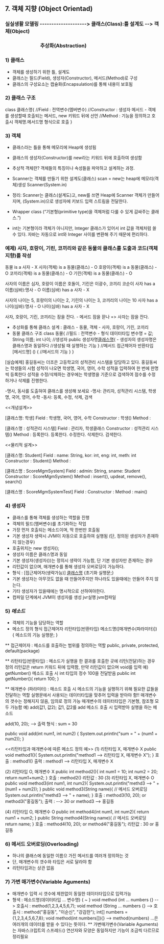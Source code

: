 ## 7. 객체 지향 (Object Orientad)

### 실실생활 모델링 --------------------> 클래스(Class):틀 설계도 --> 객체(Object)<br>
### &emsp;&emsp;&emsp;&emsp;&emsp;&emsp;&emsp;추상화(Abstraction)
			  
### 1) 클래스
- 객체를 생성하기 위한 틀, 설계도
- 클래스는 필드(Field), 생성자(Constructor), 메서드(Method)로 구성
- 클래스의 구성요소는 캡슐화(Encapsulation)를 통해 내용이 보호됨

### 2) 클래스 구조
class 클래스명{
	//Field : 전역변수(멤버변수)
	//Constructor : 생성자 메서드 - 객체를 생성할때 호출되는 메서드, new 키워드 뒤에 선언 
	//Method : 기능을 정의하고 호출시 객체명.메서드명 형식으로 호출
}

### 3) 객체
- 클래스라는 틀을 통해 메모리에 Heap에 생성됨
- 클래스의 생성자(Constructor)를 new라는 키워드 뒤에 호출하여 생성함
- 추상적 객체란? 객체들의 특징이나 속성들을 파악하고 설계하는 과정.

- Scanner는 객체를 만들기 위한 설계도(클래스) scan = new는 heap에 메모리(객체)생성 Scanner(System.in)
- 정리: Scanner는 클래스(설계도)고, new를 쓰면 Heap에 Scanner 객체가 만들어지며, (System.in)으로 생성자에 키보드 입력 스트림을 전달한다.

- Wrapper class (“기본형(primitive type)을 객체처럼 다룰 수 있게 감싸주는 클래스.”)
- int는 기본형이라 객체가 아니지만, Integer 클래스가 있어서 int 값을 객체처럼 쓸 수 있다. 자바는 자동으로 int와 Integer 사이를 변환해 주기 때문에 편리하다.

### 예제) 사자, 호랑이, 기린, 코끼리와 같은 동물의 클래스를 도출과 코드(객체지향)를 작성
동물 is a 사자 - X
사자(객체) is a 동물(클래스) - O
호랑이(객체) is a 동물(클래스) - O
코끼리(객체) is a 동물(클래스) - O
기린(객체) is a 동물(클래스) - O

사자의 이름은 심자, 호랑이 이름은 호돌이, 기린은 이광수, 코끼리 코순이
사자 has a 이름(심바):명사 - O
이름(심바) has a 사자 - X

사자의 나이는 5, 호랑이의 나이는 2, 기린의 나이는 3, 코끼리의 나이는 10
사자 has a 나이(심바):명사 - O
나이(심바) has a 사자 - X

사자, 호랑이, 기린, 코끼리는 잠을 잔다. - 메서드
잠을 잗나 => 사자는 잠을 잔다.

- 추상화를 통해 클래스 설계 : 클래스 - 동물, 객체 - 사자, 호랑이, 기린, 코끼리
- 동물 클래스 구조
class 동물{
	//필드 : 전역변수 - 형식 데이터타입 변수명 = 값;
	String 이름;
	int 나이;
	//생성자
	public 생성자명[클래스명](){ - 생성자의 생성자명은 클래스명과 동일하다
		//생성될 때 실행하는 기능
	}
	//메서드
	접근제어자 반환타입 [메서드명] () {
		//메서드의 기능
	}
}

[실습예제]
홍길동씨는 더조은 고등학교의 성적관리 시스템을 담당하고 있다. 홍길동씨는 학생들의
시험 성적이 나오면 학생명, 국어, 영어, 수학 성적을 입력하여 한 번에 한명씩 등록한다
성적을 수정/삭제하는 경우에는 학생명을 기준으로 검색하여 점수를 수정하거나 삭제를 진행한다.

-명사, 동사를 도출혀여 클래스를 생성해 보세요
-명사: 관리자, 성적관리 시스템, 학생명, 국어, 영어, 수학
-동사: 등록, 수정, 삭제, 검색

<<개념설계>>

[클래스명: 학생]
Field : 학생명, 국어, 영어, 수학
Constructor : 학생()
Method : 

[클래스명 : 성적관리 시스템]
Field : 관리자, 학생클래스
Constructor : 성적관리 시스템()
Method : 등록한다. 등록한다. 수정한다. 삭제한다. 검색한다.
 
<<물리적 설계>>

[클래스명: Student]
Field : name: String, kor: int, eng: int, meth: int
Constructor : Student()
Method : 

[클래스명 : ScoreMgmSystem]
Field : admin: String, sname: Student
Constructor : ScoreMgmSystem()
Method : insert(), updeat, remove(), search()

[클래스명 : ScoreMgmSystemTest]
Field :
Constructor :
Method : main()


### 4) 생성자
- 클래스를 통해 객체를 생성하는 역할을 진행
- 객체의 필드(멤버변수)를 초기화하는 작업
- 가장 먼저 호출되는 메소드이며, 딱 한번만 호출됨
- 기본 생성자 생략시 JVM이 자동으로 호출하여 실행됨 (단, 정의된 생성자가 존재하지 않는경우)
- 호출위치는 new 생성자();
- 생성자 이름은 클래스명과 동일
- 기본 생성자(생성자())는 정의시 생략이 가능함, 단 기본 생성자만 존재하는 경우
- 리턴값이 없으며, 매개변수를 통해 생성자 오버로딩이 가능하다.
- 형식 : [접근제어자(생략가능)] [클래스명](매개변수...) {초기화 실행문;}
- 기본 생성자는 아무것도 없을 때 만들어주지만 하나라도 있을때에는 만들어 주지 않는다.
- 기타 생성자가 있을때에는 명시적으로 선하여야한다.
- 컴파일 단계에서 JVM이 생성자를 생성 jvr실행 jvm컴파일



### 5) *메소드*
- 객체의 기능을 담당하는 역할
- 메소드 정의 형식
접근제어자 리턴타입(반환타입) 메소드명([매개변수(파라미터)]) {
	메소드의 기능 실행문;
}

** 접근제어자 : 메소드를 호출하는 범위를 정의하는 역할
   public, private, protected, default(package)
   
** 리턴타입(반환타입) : 메소드가 실행을 한 결과를 호출한 곳에 리턴(전달)하는 경우 정의
   리턴값은 return 키워드 뒤에 입력함, 만약 리턴값이 없으며 void를 입력
   예) getNumber() 메소드 호출 시 int 타입의 정수 100을 전달받음
   public int getNumber(){
	return 100;
   }

** 매개변수 (파라미터) : 매소드 호출 시 메소드의 기능을 실행하기 위해 필요한 값들을 전달하는 역할
   실행문에서 사용되는 데이터타입을 맞추어 입력을 받아야 함!!
   매개변수의 갯수는 정해지지 않음, 임의로 정의 가능 
   매개변수의 데이터타입은 기본형, 참조형 모두 가능함
   예) add(값1, 값2); 값1, 값2를 add 메소드 호출 시 입력받아 실행을 하는 메소드
   
   add(10, 20); --> 출력 형식 : sum = 30
   
   public void add(int num1, int num2) {
    System.out.println("sum = " + (num1 + num2));
   }
   
<<리턴타입과 매개변수에 따른 메소드 정의 예>>
(1) 리턴타입 X, 매개변수 X
	public void method1(){
		System.out.println("method1 --> 리턴타입 X, 매개변수 X");
	}
	호출 : method1()
	출력 : method1 --> 리턴타입 X, 매개변수 X
	
(2) 리턴타입 O, 매개변수 X
	public int method2(){
		int num1 = 10;
		int num2 = 20;
		return num1+num2;
	}
	호출 : method2()
	리턴값 : 30
(3) 리턴타입 X, 매개변수 O
	public void method3(int num1, int num2){
		System.out.println("methd3 --> " + (num1 + num2));
	}
	public void method3(String name){ // 메서드 오버로딩
		System.out.println("methd3 --> " + name);
	}
	호출 : method3(10, 20); or method3("홍길동");
	출력 : --> 30 or method3 --> 홍길동

(4) 리턴타입 O, 매개변수 O
	public int method4(int num1, int num2){
		return num1 + num2;
	}
	public String method4(String name){ // 메서드 오버로딩
		return name;
	}
	호출 : method4(10, 20); or method4("홍길동");
	리턴값 : 30 or 홍길동



### 6) 메서드 오버로딩(Overloading)
- 하나의 클래스에 동일한 이름으 가진 메서드를 여러개 정의하는 것
- 단, 매개변수의 갯수와 타입은 서로 달라야 함
- 리턴타입과는 상관 없음

### 7) 가변 매가변수(Variable Aguments)
- 매개변수 입력 시 갯수에 제한없이 동일한 데이터타입으로 입력가능
- 형색 : 메소드명(데이터타입 ... 변수명) { ~ } 
	void method (int ... numbers {} --> 호출시 : method(1,2,3,4,5,6,7);
	void method (String ... numbers {} --> 호출시 : method("홍길동", "이순신", "강감찬");
	int[] numbers = {1,2,3,4,5,6,7,8};
	void method(int numbers[]){} --> method(numbers)
	...은 여러개의 데이터를 받을 수 있다는 뜻이다.
** 가변매가변수(Variable Aguments)는 자바스크립트의 스프레드() 연산자와 모양은 동일하지만
   기능이 조금씩 다르므로 정리필요



















